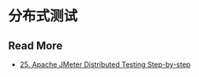 # 分布式测试



## Read More

- [25. Apache JMeter Distributed Testing Step-by-step](https://jmeter.apache.org/usermanual/jmeter_distributed_testing_step_by_step.html)